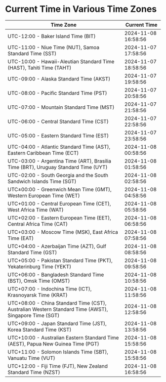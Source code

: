 # Current Time in Various Time Zones

| Time Zone | Current Time |
|-----------|--------------|
| UTC-12:00 - Baker Island Time (BIT) | 2024-11-08 16:58:56 |
| UTC-11:00 - Niue Time (NUT), Samoa Standard Time (SST) | 2024-11-07 17:58:56 |
| UTC-10:00 - Hawaii-Aleutian Standard Time (HAST), Tahiti Time (TAHT) | 2024-11-07 18:58:56 |
| UTC-09:00 - Alaska Standard Time (AKST) | 2024-11-07 19:58:56 |
| UTC-08:00 - Pacific Standard Time (PST) | 2024-11-07 20:58:56 |
| UTC-07:00 - Mountain Standard Time (MST) | 2024-11-07 21:58:56 |
| UTC-06:00 - Central Standard Time (CST) | 2024-11-07 22:58:56 |
| UTC-05:00 - Eastern Standard Time (EST) | 2024-11-07 23:58:56 |
| UTC-04:00 - Atlantic Standard Time (AST), Eastern Caribbean Time (ECT) | 2024-11-08 00:58:56 |
| UTC-03:00 - Argentina Time (ART), Brasília Time (BRT), Uruguay Standard Time (UYT) | 2024-11-08 01:58:56 |
| UTC-02:00 - South Georgia and the South Sandwich Islands Time (SGT) | 2024-11-08 02:58:56 |
| UTC±00:00 - Greenwich Mean Time (GMT), Western European Time (WET) | 2024-11-08 04:58:56 |
| UTC+01:00 - Central European Time (CET), West Africa Time (WAT) | 2024-11-08 05:58:56 |
| UTC+02:00 - Eastern European Time (EET), Central Africa Time (CAT) | 2024-11-08 06:58:56 |
| UTC+03:00 - Moscow Time (MSK), East Africa Time (EAT) | 2024-11-08 07:58:56 |
| UTC+04:00 - Azerbaijan Time (AZT), Gulf Standard Time (GST) | 2024-11-08 08:58:56 |
| UTC+05:00 - Pakistan Standard Time (PKT), Yekaterinburg Time (YEKT) | 2024-11-08 09:58:56 |
| UTC+06:00 - Bangladesh Standard Time (BST), Omsk Time (OMST) | 2024-11-08 10:58:56 |
| UTC+07:00 - Indochina Time (ICT), Krasnoyarsk Time (KRAT) | 2024-11-08 11:58:56 |
| UTC+08:00 - China Standard Time (CST), Australian Western Standard Time (AWST), Singapore Time (SGT) | 2024-11-08 12:58:56 |
| UTC+09:00 - Japan Standard Time (JST), Korea Standard Time (KST) | 2024-11-08 13:58:56 |
| UTC+10:00 - Australian Eastern Standard Time (AEST), Papua New Guinea Time (PGT) | 2024-11-08 15:58:56 |
| UTC+11:00 - Solomon Islands Time (SBT), Vanuatu Time (VUT) | 2024-11-08 15:58:56 |
| UTC+12:00 - Fiji Time (FJT), New Zealand Standard Time (NZST) | 2024-11-08 16:58:56 |
